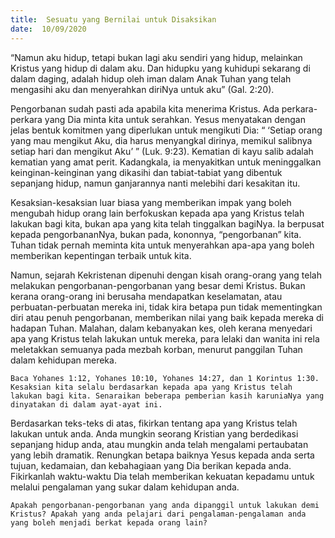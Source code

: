 ```yaml
---
title:  Sesuatu yang Bernilai untuk Disaksikan
date:  10/09/2020
---
```


“Namun aku hidup, tetapi bukan lagi aku sendiri yang hidup, melainkan Kristus yang hidup di dalam aku. Dan hidupku yang kuhidupi sekarang di dalam daging, adalah hidup oleh iman dalam Anak Tuhan yang telah mengasihi aku dan menyerahkan diriNya untuk aku” (Gal. 2:20).

Pengorbanan sudah pasti ada apabila kita menerima Kristus. Ada perkara-perkara yang Dia minta kita untuk serahkan. Yesus menyatakan dengan jelas bentuk komitmen yang diperlukan untuk mengikuti Dia: “ ‘Setiap orang yang mau mengikut Aku, dia harus menyangkal dirinya, memikul salibnya setiap hari dan mengikut Aku’ ” (Luk. 9:23). Kematian di kayu salib adalah kematian yang amat perit. Kadangkala, ia menyakitkan untuk meninggalkan keinginan-keinginan yang dikasihi dan tabiat-tabiat yang dibentuk sepanjang hidup, namun ganjarannya nanti melebihi dari kesakitan itu.

Kesaksian-kesaksian luar biasa yang memberikan impak yang boleh mengubah hidup orang lain berfokuskan kepada apa yang Kristus telah lakukan bagi kita, bukan apa yang kita telah tinggalkan bagiNya. Ia berpusat kepada pengorbananNya, bukan pada, kononnya, “pengorbanan” kita. Tuhan tidak pernah meminta kita untuk menyerahkan apa-apa yang boleh memberikan kepentingan terbaik untuk kita.

Namun, sejarah Kekristenan dipenuhi dengan kisah orang-orang yang telah melakukan pengorbanan-pengorbanan yang besar demi Kristus. Bukan kerana orang-orang ini berusaha mendapatkan keselamatan, atau perbuatan-perbuatan mereka ini, tidak kira betapa pun tidak mementingkan diri atau penuh pengorbanan, memberikan  nilai yang baik kepada mereka di hadapan Tuhan. Malahan, dalam kebanyakan kes, oleh kerana menyedari apa yang Kristus telah lakukan untuk mereka, para lelaki dan wanita ini rela meletakkan semuanya pada mezbah korban, menurut panggilan Tuhan dalam kehidupan mereka.

`Baca Yohanes 1:12, Yohanes 10:10, Yohanes 14:27, dan 1 Korintus 1:30. Kesaksian kita selalu berdasarkan kepada apa yang Kristus telah lakukan bagi kita. Senaraikan beberapa pemberian kasih karuniaNya yang dinyatakan di dalam ayat-ayat ini.`

Berdasarkan teks-teks di atas, fikirkan tentang apa yang Kristus telah lakukan untuk anda. Anda mungkin seorang Kristian yang berdedikasi sepanjang hidup anda, atau mungkin anda telah mengalami pertaubatan yang lebih dramatik. Renungkan betapa baiknya Yesus kepada anda serta tujuan, kedamaian, dan kebahagiaan yang Dia berikan kepada anda. Fikirkanlah waktu-waktu Dia telah memberikan kekuatan kepadamu untuk melalui pengalaman yang sukar dalam kehidupan anda.

`Apakah pengorbanan-pengorbanan yang anda dipanggil untuk lakukan demi Kristus? Apakah yang anda pelajari dari pengalaman-pengalaman anda yang boleh menjadi berkat kepada orang lain?`